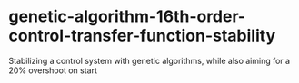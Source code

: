 # genetic-algorithm-16th-order-control-transfer-function-stability
Stabilizing a control system with genetic algorithms, while also aiming for a 20% overshoot on start
